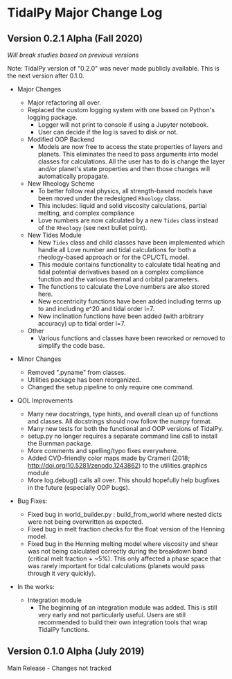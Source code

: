 # TidalPy Major Change Log

## Version 0.2.1 Alpha (Fall 2020)
*Will break studies based on previous versions*

Note: TidalPy version of "0.2.0" was never made publicly available. This is the next version after 0.1.0.

* Major Changes
    * Major refactoring all over.
    * Replaced the custom logging system with one based on Python's logging package.
        * Logger will not print to console if using a Jupyter notebook.
        * User can decide if the log is saved to disk or not.
    * Modified OOP Backend
        * Models are now free to access the state properties of layers and planets. This eliminates the need to pass arguments into model classes for calculations. All the user has to do is change the layer and/or planet's state properties and then those changes will automatically propagate.
    * New Rheology Scheme
        * To better follow real physics, all strength-based models have been moved under the redesigned `Rheology` class.
        * This includes: liquid and solid viscosity calculations, partial melting, and complex compliance
        * Love numbers are now calculated by a new `Tides` class instead of the `Rheology` (see next bullet point).
    * New Tides Module
        * New `Tides` class and child classes have been implemented which handle all Love number and tidal calculations for both a rheology-based approach or for the CPL/CTL model.
        * This module contains functionality to calculate tidal heating and tidal potential derivatives based on a complex compliance function and the various thermal and orbital parameters.
        * The functions to calculate the Love numbers are also stored here.
        * New eccentricity functions have been added including terms up to and including e^20 and tidal order l=7.
        * New inclination functions have been added (with arbitrary accuracy) up to tidal order l=7.
    * Other
        * Various functions and classes have been reworked or removed to simplify the code base. 

* Minor Changes
    * Removed ".pyname" from classes.
    * Utilities package has been reorganized.
    * Changed the setup pipeline to only require one command.
    
* QOL Improvements
    * Many new docstrings, type hints, and overall clean up of functions and classes. All docstrings should now follow the numpy format.
    * Many new tests for both the functional and OOP versions of TidalPy.
    * setup.py no longer requires a separate command line call to install the Burnman package.
    * More comments and spelling/typo fixes everywhere.
    * Added CVD-friendly color maps made by Crameri (2018; http://doi.org/10.5281/zenodo.1243862) to the utilities.graphics module
    * More log.debug() calls all over. This should hopefully help bugfixes in the future (especially OOP bugs).
    
* Bug Fixes:
    * Fixed bug in world_builder.py : build_from_world where nested dicts were not being overwritten as expected.
    * Fixed bug in melt fraction checks for the float version of the Henning model.
    * Fixed bug in the Henning melting model where viscosity and shear was not being calculated correctly during the breakdown band (critical melt fraction + ~5%). This only affected a phase space that was rarely important for tidal calculations (planets would pass through it *very* quickly).

* In the works:
    * Integration module
        * The beginning of an integration module was added. This is still very early and not particularly useful. Users are still recommended to build their own integration tools that wrap TidalPy functions.

## Version 0.1.0 Alpha (July 2019)
Main Release - Changes not tracked